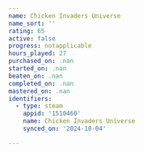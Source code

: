 ```yaml
---
name: Chicken Invaders Universe
name_sort: ''
rating: 65
active: false
progress: notapplicable
hours_played: 27
purchased_on: .nan
started_on: .nan
beaten_on: .nan
completed_on: .nan
mastered_on: .nan
identifiers:
  - type: steam
    appid: '1510460'
    name: Chicken Invaders Universe
    synced_on: '2024-10-04'

---
```

